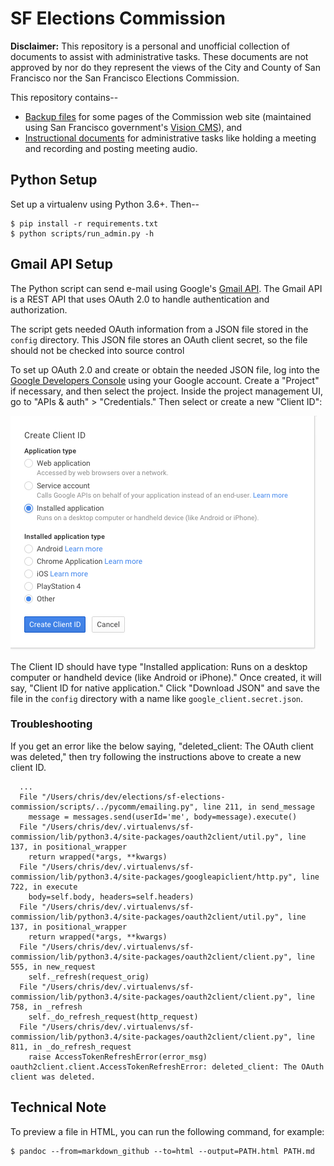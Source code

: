 SF Elections Commission
=======================

**Disclaimer:** This repository is a personal and unofficial collection
of documents to assist with administrative tasks.  These documents are
not approved by nor do they represent the views of the City and County
of San Francisco nor the San Francisco Elections Commission.

This repository contains--

* [Backup files](web) for some pages of the Commission web site (maintained
  using San Francisco government's [Vision CMS][vision_cms]), and
* [Instructional documents](docs/index.md) for administrative tasks like
  holding a meeting and recording and posting meeting audio.


Python Setup
------------

Set up a virtualenv using Python 3.6+.  Then--

    $ pip install -r requirements.txt
    $ python scripts/run_admin.py -h


Gmail API Setup
---------------

The Python script can send e-mail using Google's [Gmail API][gmail_api].
The Gmail API is a REST API that uses OAuth 2.0 to handle authentication
and authorization.

The script gets needed OAuth information from a JSON file stored in the
`config` directory.  This JSON file stores an OAuth client secret, so the
file should not be checked into source control

To set up OAuth 2.0 and create or obtain the needed JSON file, log into
the [Google Developers Console][google_dev_console] using your Google
account.  Create a "Project" if necessary, and then select the project.
Inside the project management UI, go to "APIs & auth" > "Credentials."
Then select or create a new "Client ID":

![](docs/images/oauth_create_client_id.png "Create OAuth 2.0 client ID")

The Client ID should have type "Installed application: Runs on a desktop
computer or handheld device (like Android or iPhone)."  Once created, it
will say, "Client ID for native application."  Click "Download JSON"
and save the file in the `config` directory with a name like
`google_client.secret.json`.


### Troubleshooting

If you get an error like the below saying, "deleted_client: The OAuth client
was deleted," then try following the instructions above to create a
new client ID.

      ...
      File "/Users/chris/dev/elections/sf-elections-commission/scripts/../pycomm/emailing.py", line 211, in send_message
        message = messages.send(userId='me', body=message).execute()
      File "/Users/chris/dev/.virtualenvs/sf-commission/lib/python3.4/site-packages/oauth2client/util.py", line 137, in positional_wrapper
        return wrapped(*args, **kwargs)
      File "/Users/chris/dev/.virtualenvs/sf-commission/lib/python3.4/site-packages/googleapiclient/http.py", line 722, in execute
        body=self.body, headers=self.headers)
      File "/Users/chris/dev/.virtualenvs/sf-commission/lib/python3.4/site-packages/oauth2client/util.py", line 137, in positional_wrapper
        return wrapped(*args, **kwargs)
      File "/Users/chris/dev/.virtualenvs/sf-commission/lib/python3.4/site-packages/oauth2client/client.py", line 555, in new_request
        self._refresh(request_orig)
      File "/Users/chris/dev/.virtualenvs/sf-commission/lib/python3.4/site-packages/oauth2client/client.py", line 758, in _refresh
        self._do_refresh_request(http_request)
      File "/Users/chris/dev/.virtualenvs/sf-commission/lib/python3.4/site-packages/oauth2client/client.py", line 811, in _do_refresh_request
        raise AccessTokenRefreshError(error_msg)
    oauth2client.client.AccessTokenRefreshError: deleted_client: The OAuth client was deleted.


Technical Note
--------------

To preview a file in HTML, you can run the following command, for example:

    $ pandoc --from=markdown_github --to=html --output=PATH.html PATH.md


[gmail_api]: https://developers.google.com/gmail/api/
[google_dev_console]: https://console.developers.google.com
[vision_cms]: http://www6.sfgov.org/index.aspx?page=163
